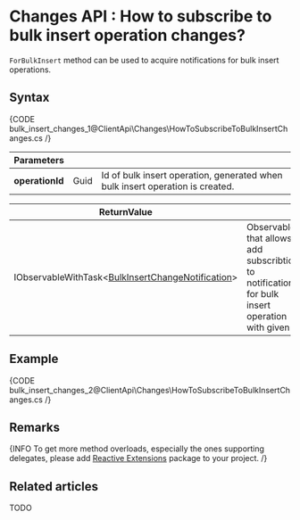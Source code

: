 # Changes API : How to subscribe to bulk insert operation changes?

`ForBulkInsert` method can be used to acquire notifications for bulk insert operations.

## Syntax

{CODE bulk_insert_changes_1@ClientApi\Changes\HowToSubscribeToBulkInsertChanges.cs /}

| Parameters | | |
| ------------- | ------------- | ----- |
| **operationId** | Guid | Id of bulk insert operation, generated when bulk insert operation is created. |

| ReturnValue | |
| ------------- | ----- |
| IObservableWithTask<[BulkInsertChangeNotification](../../glossary/client-api/changes/bulk-insert-change-notification)> | Observable that allows to add subscribtions to notifications for bulk insert operation with given id. |

## Example

{CODE bulk_insert_changes_2@ClientApi\Changes\HowToSubscribeToBulkInsertChanges.cs /}

## Remarks

{INFO To get more method overloads, especially the ones supporting delegates, please add [Reactive Extensions](http://nuget.org/packages/Rx-Main) package to your project. /}

## Related articles

TODO